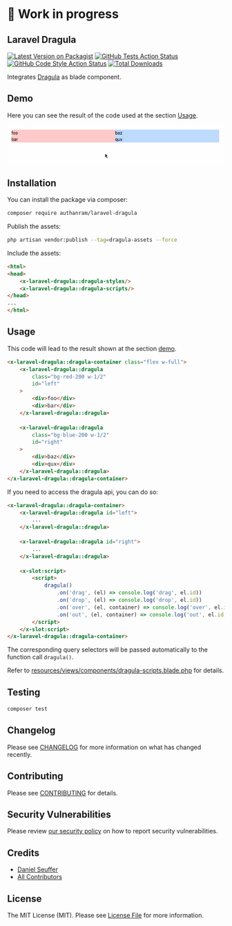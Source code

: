 # 👷 Work in progress

## Laravel Dragula

[![Latest Version on Packagist](https://img.shields.io/packagist/v/authanram/laravel-dragula.svg?style=flat-square)](https://packagist.org/packages/authanram/laravel-dragula)
[![GitHub Tests Action Status](https://img.shields.io/github/workflow/status/authanram/laravel-dragula/run-tests?label=tests)](https://github.com/authanram/laravel-dragula/actions?query=workflow%3Arun-tests+branch%3Amain)
[![GitHub Code Style Action Status](https://img.shields.io/github/workflow/status/authanram/laravel-dragula/Fix%20PHP%20code%20style%20issues?label=code%20style)](https://github.com/authanram/laravel-dragula/actions?query=workflow%3A"Fix+PHP+code+style+issues"+branch%3Amain)
[![Total Downloads](https://img.shields.io/packagist/dt/authanram/laravel-dragula.svg?style=flat-square)](https://packagist.org/packages/authanram/laravel-dragula)

Integrates [Dragula](https://bevacqua.github.io/dragula/) as blade component.

## Demo

Here you can see the result of the code used at the section [Usage](#usage).

![Animated demonstration of Laravel Dragula](.github/assets/laravel-dragula-demo.gif)

## Installation

You can install the package via composer:

```bash
composer require authanram/laravel-dragula
```

Publish the assets:

```bash
php artisan vendor:publish --tag=dragula-assets --force
```

Include the assets:

```html
<html>
<head>
    <x-laravel-dragula::dragula-styles/>
    <x-laravel-dragula::dragula-scripts/>
</head>
...
</html>
```

## Usage

This code will lead to the result shown at the section [demo](#demo).

```html
<x-laravel-dragula::dragula-container class="flex w-full">
    <x-laravel-dragula::dragula
        class="bg-red-200 w-1/2"
        id="left"
    >
        <div>foo</div>
        <div>bar</div>
    </x-laravel-dragula::dragula>
    
    <x-laravel-dragula::dragula
        class="bg-blue-200 w-1/2"
        id="right"
    >
        <div>baz</div>
        <div>qux</div>
    </x-laravel-dragula::dragula>
</x-laravel-dragula::dragula-container>
```

If you need to access the dragula api, you can do so:

```html
<x-laravel-dragula::dragula-container>
    <x-laravel-dragula::dragula id="left">
        ...
    </x-laravel-dragula::dragula>
    
    <x-laravel-dragula::dragula id="right">
        ...
    </x-laravel-dragula::dragula>
    
    <x-slot:script>
        <script>
            dragula()
                .on('drag', (el) => console.log('drag', el.id))
                .on('drop', (el) => console.log('drop', el.id))
                .on('over', (el, container) => console.log('over', el.id, container))
                .on('out', (el, container) => console.log('out', el.id, container));
        </script>
    </x-slot:script>
</x-laravel-dragula::dragula-container>
```

The corresponding query selectors will be passed automatically to the function call `dragula()`.

Refer to [resources/views/components/dragula-scripts.blade.php](https://github.com/authanram/laravel-dragula/blob/master/resources/views/components/dragula-scripts.blade.php) for details.

## Testing

```bash
composer test
```

## Changelog

Please see [CHANGELOG](CHANGELOG.md) for more information on what has changed recently.

## Contributing

Please see [CONTRIBUTING](.github/CONTRIBUTING.md) for details.

## Security Vulnerabilities

Please review [our security policy](security/policy) on how to report security vulnerabilities.

## Credits

- [Daniel Seuffer](https://github.com/authanram)
- [All Contributors](../../contributors)

## License

The MIT License (MIT). Please see [License File](LICENSE.md) for more information.
